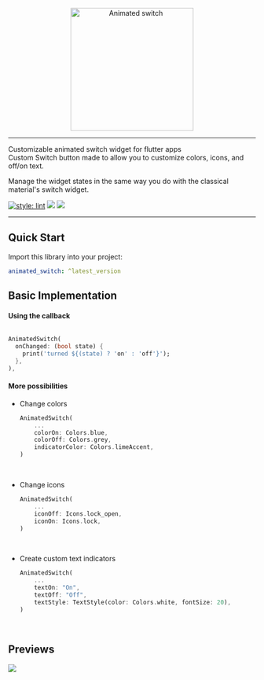 <p align="center">
<img src="https://github.com/marcosjav/animated_switch/blob/main/img/switch.gif?raw=true" height="250" alt="Animated switch" />
</p>

---

Customizable animated switch widget for flutter apps
</br>
Custom Switch button made to allow you to customize colors, icons, and off/on text. 

Manage the widget states in the same way you do with the classical material's switch widget.

[![style: lint](https://img.shields.io/badge/style-lint-4BC0F5.svg)](https://pub.dev/packages/lint)   [![](https://img.shields.io/github/license/marcosjav/animated_switch)](https://github.com/marcosjav/animated_switch/blob/main/LICENSE) [![](https://img.shields.io/pub/v/animated_switch)](https://img.shields.io/pub/v/animated_switch)

---
## Quick Start

Import this library into your project:

```yaml
animated_switch: ^latest_version
```



## Basic Implementation

#### Using the callback
```dart

AnimatedSwitch(
  onChanged: (bool state) {
    print('turned ${(state) ? 'on' : 'off'}');
  },
),
```


#### More possibilities

- Change colors
    ```dart
    AnimatedSwitch(    
        ...
        colorOn: Colors.blue,
        colorOff: Colors.grey,
        indicatorColor: Colors.limeAccent,
    )
    ```
</br>

- Change icons
    ```dart
    AnimatedSwitch(
        ...
        iconOff: Icons.lock_open,
        iconOn: Icons.lock,
    )
    ```
</br>

- Create custom text indicators
    ```dart
    AnimatedSwitch(    
        ...
        textOn: "On",
        textOff: "Off",
        textStyle: TextStyle(color: Colors.white, fontSize: 20),
    )
    ```
</br>

## Previews

![](https://github.com/marcosjav/animated_switch/blob/main/img/example.gif?raw=true)